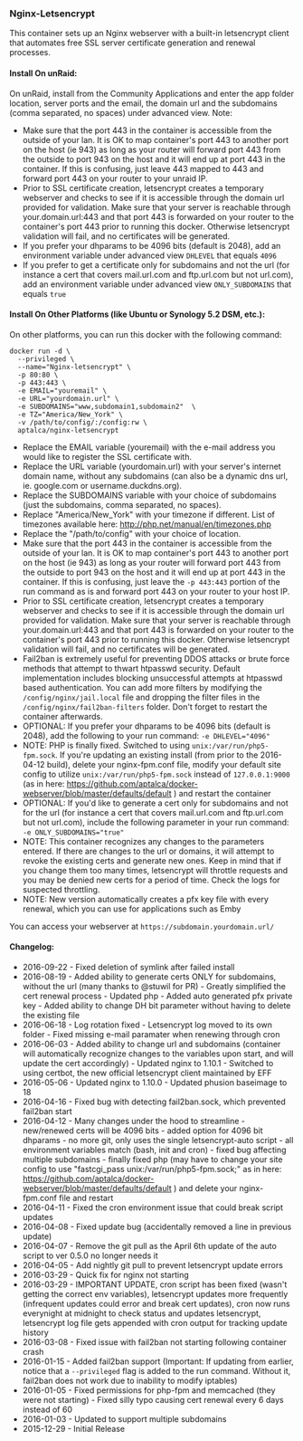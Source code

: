 ### Nginx-Letsencrypt

This container sets up an Nginx webserver with a built-in letsencrypt client that automates free SSL server certificate generation and renewal processes.

#### Install On unRaid:

On unRaid, install from the Community Applications and enter the app folder location, server ports and the email, the domain url and the subdomains (comma separated, no spaces) under advanced view. Note: 
- Make sure that the port 443 in the container is accessible from the outside of your lan. It is OK to map container's port 443 to another port on the host (ie 943) as long as your router will forward port 443 from the outside to port 943 on the host and it will end up at port 443 in the container. If this is confusing, just leave 443 mapped to 443 and forward port 443 on your router to your unraid IP.
- Prior to SSL certificate creation, letsencrypt creates a temporary webserver and checks to see if it is accessible through the domain url provided for validation. Make sure that your server is reachable through your.domain.url:443 and that port 443 is forwarded on your router to the container's port 443 prior to running this docker. Otherwise letsencrypt validation will fail, and no certificates will be generated.
- If you prefer your dhparams to be 4096 bits (default is 2048), add an environment variable under advanced view `DHLEVEL` that equals `4096`
- If you prefer to get a certificate only for subdomains and not the url (for instance a cert that covers mail.url.com and ftp.url.com but not url.com), add an environment variable under advanced view `ONLY_SUBDOMAINS` that equals `true`


#### Install On Other Platforms (like Ubuntu or Synology 5.2 DSM, etc.):

On other platforms, you can run this docker with the following command:

```
docker run -d \
  --privileged \
  --name="Nginx-letsencrypt" \
  -p 80:80 \
  -p 443:443 \
  -e EMAIL="youremail" \
  -e URL="yourdomain.url" \
  -e SUBDOMAINS="www,subdomain1,subdomain2"  \
  -e TZ="America/New_York" \
  -v /path/to/config/:/config:rw \
  aptalca/nginx-letsencrypt
```

- Replace the EMAIL variable (youremail) with the e-mail address you would like to register the SSL certificate with.
- Replace the URL variable (yourdomain.url) with your server's internet domain name, without any subdomains (can also be a dynamic dns url, ie. google.com or username.duckdns.org).
- Replace the SUBDOMAINS variable with your choice of subdomains (just the subdomains, comma separated, no spaces).
- Replace "America/New_York" with your timezone if different. List of timezones available here: http://php.net/manual/en/timezones.php
- Replace the "/path/to/config" with your choice of location.
- Make sure that the port 443 in the container is accessible from the outside of your lan. It is OK to map container's port 443 to another port on the host (ie 943) as long as your router will forward port 443 from the outside to port 943 on the host and it will end up at port 443 in the container. If this is confusing, just leave the `-p 443:443` portion of the run command as is and forward port 443 on your router to your host IP.
- Prior to SSL certificate creation, letsencrypt creates a temporary webserver and checks to see if it is accessible through the domain url provided for validation. Make sure that your server is reachable through your.domain.url:443 and that port 443 is forwarded on your router to the container's port 443 prior to running this docker. Otherwise letsencrypt validation will fail, and no certificates will be generated.
- Fail2ban is extremely useful for preventing DDOS attacks or brute force methods that attempt to thwart htpasswd security. Default implementation includes blocking unsuccessful attempts at htpasswd based authentication. You can add more filters by modifying the `/config/nginx/jail.local` file and dropping the filter files in the `/config/nginx/fail2ban-filters` folder. Don't forget to restart the container afterwards.
- OPTIONAL: If you prefer your dhparams to be 4096 bits (default is 2048), add the following to your run command: `-e DHLEVEL="4096"`
- NOTE: PHP is finally fixed. Switched to using `unix:/var/run/php5-fpm.sock`. If you're updating an existing install (from prior to the 2016-04-12 build), delete your nginx-fpm.conf file, modify your default site config to utilize `unix:/var/run/php5-fpm.sock` instead of `127.0.0.1:9000` (as in here: https://github.com/aptalca/docker-webserver/blob/master/defaults/default ) and restart the container
- OPTIONAL: If you'd like to generate a cert only for subdomains and not for the url (for instance a cert that covers mail.url.com and ftp.url.com but not url.com), include the following parameter in your run command: `-e ONLY_SUBDOMAINS="true"`
- NOTE: This container recognizes any changes to the parameters entered. If there are changes to the url or domains, it will attempt to revoke the existing certs and generate new ones. Keep in mind that if you change them too many times, letsencrypt will throttle requests and you may be denied new certs for a period of time. Check the logs for suspected throttling.
- NOTE: New version automatically creates a pfx key file with every renewal, which you can use for applications such as Emby

  
You can access your webserver at `https://subdomain.yourdomain.url/`  
  
#### Changelog: 
- 2016-09-22 - Fixed deletion of symlink after failed install
- 2016-08-19 - Added ability to generate certs ONLY for subdomains, without the url (many thanks to @stuwil for PR) - Greatly simplified the cert renewal process - Updated php - Added auto generated pfx private key - Added ability to change DH bit parameter without having to delete the existing file
- 2016-06-18 - Log rotation fixed - Letsencrypt log moved to its own folder - Fixed missing e-mail paramater when renewing through cron
- 2016-06-03 - Added ability to change url and subdomains (container will automatically recognize changes to the variables upon start, and will update the cert accordingly) - Updated nginx to 1.10.1 - Switched to using certbot, the new official letsencrypt client maintained by EFF
- 2016-05-06 - Updated nginx to 1.10.0 - Updated phusion baseimage to 18
- 2016-04-16 - Fixed bug with detecting fail2ban.sock, which prevented fail2ban start
- 2016-04-12 - Many changes under the hood to streamline - new/renewed certs will be 4096 bits - added option for 4096 bit dhparams - no more git, only uses the single letsencrypt-auto script - all environment variables match (bash, init and cron) - fixed bug affecting multiple subdomains - finally fixed php (may have to change your site config to use "fastcgi_pass unix:/var/run/php5-fpm.sock;" as in here: https://github.com/aptalca/docker-webserver/blob/master/defaults/default ) and delete your nginx-fpm.conf file and restart
- 2016-04-11 - Fixed the cron environment issue that could break script updates
- 2016-04-08 - Fixed update bug (accidentally removed a line in previous update)
- 2016-04-07 - Remove the git pull as the April 6th update of the auto script to ver 0.5.0 no longer needs it
- 2016-04-05 - Add nightly git pull to prevent letsencrypt update errors
- 2016-03-29 - Quick fix for nginx not starting
- 2016-03-29 - IMPORTANT UPDATE, cron script has been fixed (wasn't getting the correct env variables), letsencrypt updates more frequently (infrequent updates could error and break cert updates), cron now runs everynight at midnight to check status and updates letsencrypt, letsencrypt log file gets appended with cron output for tracking update history
- 2016-03-08 - Fixed issue with fail2ban not starting following container crash
- 2016-01-15 - Added fail2ban support (Important: If updating from earlier, notice that a `--privileged` flag is added to the run command. Without it, fail2ban does not work due to inability to modify iptables)
- 2016-01-05 - Fixed permissions for php-fpm and memcached (they were not starting) - Fixed silly typo causing cert renewal every 6 days instead of 60
- 2016-01-03 - Updated to support multiple subdomains
- 2015-12-29 - Initial Release
